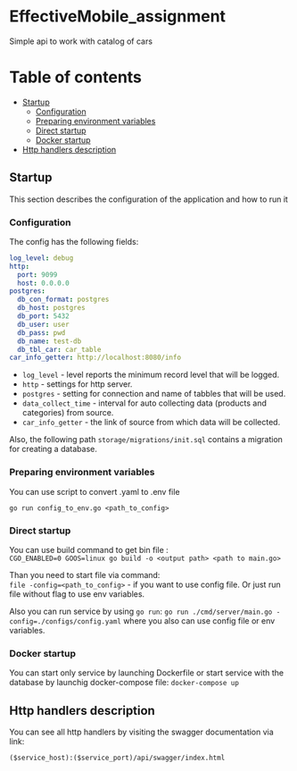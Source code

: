 # EffectiveMobile_assignment

Simple api to work with catalog of cars

# Table of contents

- [Startup](#startup)
    - [Configuration](#configuration)
    - [Preparing environment variables](#preparing-environment-variables)
    - [Direct startup](#direct-startup)
    - [Docker startup](#docker-startup)
- [Http handlers description](#ttp_handlers_description)

## Startup

This section describes the configuration of the application and how to run it

### Configuration

The config has the following fields:

```yaml
log_level: debug
http:
  port: 9099
  host: 0.0.0.0
postgres:
  db_con_format: postgres
  db_host: postgres
  db_port: 5432
  db_user: user
  db_pass: pwd
  db_name: test-db
  db_tbl_car: car_table
car_info_getter: http://localhost:8080/info
```

- `log_level` - level reports the minimum record level that will be logged.
- `http` - settings for http server.
- `postgres` - setting for connection and name of tabbles that will be used.
- `data_collect_time` - interval for auto collecting data (products and categories) from source.
- `car_info_getter` - the link of source from which data will be collected.

Also, the following path `storage/migrations/init.sql` contains a migration for creating a database.

### Preparing environment variables

You can use script to convert .yaml to .env file

`go run config_to_env.go <path_to_config>`

### Direct startup

You can use build command to get bin file :</br>
`CGO_ENABLED=0 GOOS=linux go build -o <output path> <path to main.go>`

Than you need to start file via command:</br>
`file -config=<path_to_config>` - if you want to use config file.
Or just run file without flag to use env variables.

Also you can run service by using `go run`: `go run ./cmd/server/main.go -config=./configs/config.yaml` where you also can use config file or env variables.

### Docker startup

You can start only service by launching Dockerfile or start service with the database by launchig docker-compose file: `docker-compose up`

## Http handlers description

You can see all http handlers by visiting the swagger documentation via link:

`($service_host):($service_port)/api/swagger/index.html`